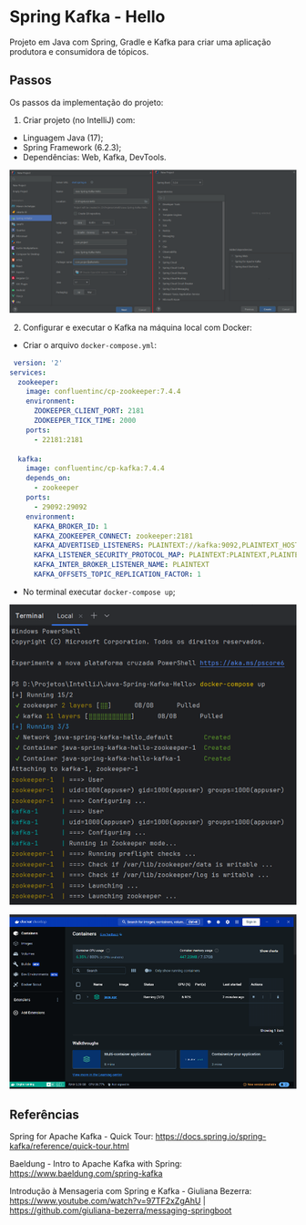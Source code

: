# Spring Kafka - Hello
Projeto em Java com Spring, Gradle e Kafka para criar uma aplicação produtora e consumidora de tópicos.


## Passos
Os passos da implementação do projeto:

1. Criar projeto (no IntelliJ) com:
- Linguagem Java (17);
- Spring Framework (6.2.3);
- Dependências: Web, Kafka, DevTools.

![Img-01-IntelliJ](images/Img-01-IntelliJ.png)

2. Configurar e executar o Kafka na máquina local com Docker:
- Criar o arquivo `docker-compose.yml`:

```yml
 version: '2'
services:
  zookeeper:
    image: confluentinc/cp-zookeeper:7.4.4
    environment:
      ZOOKEEPER_CLIENT_PORT: 2181
      ZOOKEEPER_TICK_TIME: 2000
    ports:
      - 22181:2181
  
  kafka:
    image: confluentinc/cp-kafka:7.4.4
    depends_on:
      - zookeeper
    ports:
      - 29092:29092
    environment:
      KAFKA_BROKER_ID: 1
      KAFKA_ZOOKEEPER_CONNECT: zookeeper:2181
      KAFKA_ADVERTISED_LISTENERS: PLAINTEXT://kafka:9092,PLAINTEXT_HOST://localhost:29092
      KAFKA_LISTENER_SECURITY_PROTOCOL_MAP: PLAINTEXT:PLAINTEXT,PLAINTEXT_HOST:PLAINTEXT
      KAFKA_INTER_BROKER_LISTENER_NAME: PLAINTEXT
      KAFKA_OFFSETS_TOPIC_REPLICATION_FACTOR: 1
```

- No terminal executar `docker-compose up`;

![Img-02-Terminal-dockerup](images/Img-02-Terminal-dockerup.png)

![Img-03-DockerDesktop](images/Img-03-DockerDesktop.png)


## Referências
Spring for Apache Kafka - Quick Tour:
https://docs.spring.io/spring-kafka/reference/quick-tour.html

Baeldung - Intro to Apache Kafka with Spring:
https://www.baeldung.com/spring-kafka

Introdução à Mensageria com Spring e Kafka - Giuliana Bezerra: 
https://www.youtube.com/watch?v=97TF2xZgAhU | https://github.com/giuliana-bezerra/messaging-springboot